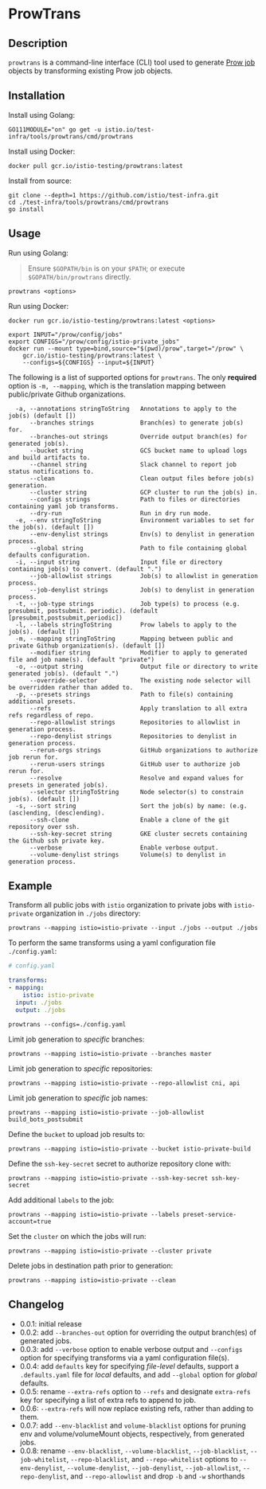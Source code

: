 # ProwTrans

## Description

`prowtrans` is a command-line interface (CLI) tool used to generate [Prow job](https://github.com/kubernetes/test-infra/blob/master/prow/jobs.md)
objects by transforming existing Prow job objects.

## Installation

Install using Golang:

```shell
GO111MODULE="on" go get -u istio.io/test-infra/tools/prowtrans/cmd/prowtrans
```

Install using Docker:

```shell
docker pull gcr.io/istio-testing/prowtrans:latest
```

Install from source:

```shell
git clone --depth=1 https://github.com/istio/test-infra.git
cd ./test-infra/tools/prowtrans/cmd/prowtrans
go install
```

## Usage

Run using Golang:
> Ensure `$GOPATH/bin` is on your `$PATH`; or execute `$GOPATH/bin/prowtrans` directly.

```shell
prowtrans <options>
```

Run using Docker:

```shell
docker run gcr.io/istio-testing/prowtrans:latest <options>
```

```shell
export INPUT="/prow/config/jobs"
export CONFIGS="/prow/config/istio-private_jobs"
docker run --mount type=bind,source="$(pwd)/prow",target="/prow" \
    gcr.io/istio-testing/prowtrans:latest \
    --configs=${CONFIGS} --input=${INPUT}
```

The following is a list of supported options for `prowtrans`. The only **required** option is `-m, --mapping`, which is the translation mapping between public/private Github organizations.

```console
  -a, --annotations stringToString   Annotations to apply to the job(s) (default [])
      --branches strings             Branch(es) to generate job(s) for.
      --branches-out strings         Override output branch(es) for generated job(s).
      --bucket string                GCS bucket name to upload logs and build artifacts to.
      --channel string               Slack channel to report job status notifications to.
      --clean                        Clean output files before job(s) generation.
      --cluster string               GCP cluster to run the job(s) in.
      --configs strings              Path to files or directories containing yaml job transforms.
      --dry-run                      Run in dry run mode.
  -e, --env stringToString           Environment variables to set for the job(s). (default [])
      --env-denylist strings         Env(s) to denylist in generation process.
      --global string                Path to file containing global defaults configuration.
  -i, --input string                 Input file or directory containing job(s) to convert. (default ".")
      --job-allowlist strings        Job(s) to allowlist in generation process.
      --job-denylist strings         Job(s) to denylist in generation process.
  -t, --job-type strings             Job type(s) to process (e.g. presubmit, postsubmit. periodic). (default [presubmit,postsubmit,periodic])
  -l, --labels stringToString        Prow labels to apply to the job(s). (default [])
  -m, --mapping stringToString       Mapping between public and private Github organization(s). (default [])
      --modifier string              Modifier to apply to generated file and job name(s). (default "private")
  -o, --output string                Output file or directory to write generated job(s). (default ".")
      --override-selector            The existing node selector will be overridden rather than added to.
  -p, --presets strings              Path to file(s) containing additional presets.
      --refs                         Apply translation to all extra refs regardless of repo.
      --repo-allowlist strings       Repositories to allowlist in generation process.
      --repo-denylist strings        Repositories to denylist in generation process.
      --rerun-orgs strings           GitHub organizations to authorize job rerun for.
      --rerun-users strings          GitHub user to authorize job rerun for.
      --resolve                      Resolve and expand values for presets in generated job(s).
      --selector stringToString      Node selector(s) to constrain job(s). (default [])
  -s, --sort string                  Sort the job(s) by name: (e.g. (asc)ending, (desc)ending).
      --ssh-clone                    Enable a clone of the git repository over ssh.
      --ssh-key-secret string        GKE cluster secrets containing the Github ssh private key.
      --verbose                      Enable verbose output.
      --volume-denylist strings      Volume(s) to denylist in generation process.
```

## Example

Transform all public jobs with `istio` organization to private jobs with `istio-private` organization in `./jobs` directory:

```shell
prowtrans --mapping istio=istio-private --input ./jobs --output ./jobs
```

To perform the same transforms using a yaml configuration file `./config.yaml`:

```yaml
# config.yaml

transforms:
- mapping:
    istio: istio-private
  input: ./jobs
  output: ./jobs
```

```shell
prowtrans --configs=./config.yaml
```

Limit job generation to *specific* branches:

```shell
prowtrans --mapping istio=istio-private --branches master
```

Limit job generation to *specific* repositories:

```shell
prowtrans --mapping istio=istio-private --repo-allowlist cni, api
```

Limit job generation to *specific* job names:

```shell
prowtrans --mapping istio=istio-private --job-allowlist build_bots_postsubmit
```

Define the `bucket` to upload job results to:

```shell
prowtrans --mapping istio=istio-private --bucket istio-private-build
```

Define the `ssh-key-secret` secret to authorize repository clone with:

```shell
prowtrans --mapping istio=istio-private --ssh-key-secret ssh-key-secret
```

Add additional `labels` to the job:

```shell
prowtrans --mapping istio=istio-private --labels preset-service-account=true
```

Set the `cluster` on which the jobs will run:

```shell
prowtrans --mapping istio=istio-private --cluster private
```

Delete jobs in destination path prior to generation:

```shell
prowtrans --mapping istio=istio-private --clean
```

## Changelog

- 0.0.1: initial release
- 0.0.2: add `--branches-out` option for overriding the output branch(es) of generated jobs.
- 0.0.3: add `--verbose` option to enable verbose output and `--configs` option for specifying transforms via a yaml configuration file(s).
- 0.0.4: add `defaults` key for specifying _file-level_ defaults, support a `.defaults.yaml` file for _local_ defaults, and add `--global` option for _global_ defaults.
- 0.0.5: rename `--extra-refs` option to `--refs` and designate `extra-refs` key for specifying a list of extra refs to append to job.
- 0.0.6: `--extra-refs` will now replace existing refs, rather than adding to them.
- 0.0.7: add `--env-blacklist` and `volume-blacklist` options for pruning env and volume/volumeMount objects, respectively, from generated jobs.
- 0.0.8: rename `--env-blacklist`, `--volume-blacklist`, `--job-blacklist`, `--job-whitelist`, `--repo-blacklist`, and `--repo-whitelist` options to `--env-denylist`, `--volume-denylist`, `--job-denylist`, `--job-allowlist`, `--repo-denylist`, and `--repo-allowlist` and drop `-b` and `-w` shorthands
